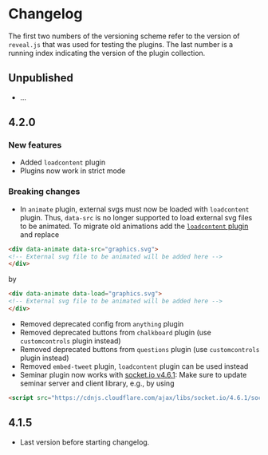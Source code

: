 # Changelog

The first two numbers of the versioning scheme refer to the  version of `reveal.js` that was used for testing the plugins. The last number is a running index indicating the version of the plugin collection.

## Unpublished

- ...

## 4.2.0

### New features

- Added `loadcontent` plugin
- Plugins now work in strict mode

### Breaking changes

- In `animate` plugin, external svgs must now be loaded with `loadcontent` plugin. Thus, `data-src` is no longer supported to load external svg files to be animated. To migrate old animations add the [`loadcontent` plugin](loadcontent) and replace
```html
<div data-animate data-src="graphics.svg">
<!-- External svg file to be animated will be added here -->
</div>
```
by
```html
<div data-animate data-load="graphics.svg">
<!-- External svg file to be animated will be added here -->
</div>
```

- Removed deprecated config from `anything` plugin
- Removed deprecated buttons from `chalkboard` plugin (use `customcontrols` plugin instead)
- Removed deprecated buttons from `questions` plugin (use `customcontrols` plugin instead)
- Removed `embed-tweet` plugin, `loadcontent` plugin can be used instead
- Seminar plugin now works with [socket.io v4.6.1](https://socket.io/docs/v4/changelog/4.6.1): Make sure to update seminar server and client library, e.g., by using
```html
<script src="https://cdnjs.cloudflare.com/ajax/libs/socket.io/4.6.1/socket.io.js"></script>
```

## 4.1.5

- Last version before starting changelog.
